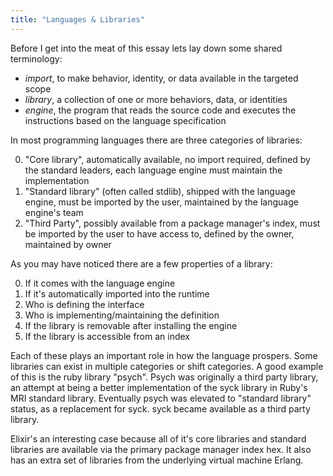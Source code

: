 ```yaml
---
title: "Languages & Libraries"
---
```


Before I get into the meat of this essay lets lay down some shared terminology:

  - *import*, to make behavior, identity, or data available in the targeted scope
  - *library*, a collection of one or more behaviors, data, or identities
  - *engine*, the program that reads the source code and executes the instructions based on the language specification

In most programming languages there are three categories of libraries:

  0. "Core library", automatically available, no import required, defined by the standard leaders, each language engine must maintain the implementation
  0. "Standard library" (often called stdlib), shipped with the language engine, must be imported by the user, maintained by the language engine's team
  0. "Third Party", possibly available from a package manager's index, must be imported by the user to have access to, defined by the owner, maintained by owner

As you may have noticed there are a few properties of a library:

  0. If it comes with the language engine
  0. If it's automatically imported into the runtime
  0. Who is defining the interface
  0. Who is implementing/maintaining the definition
  0. If the library is removable after installing the engine
  0. If the library is accessible from an index

Each of these plays an important role in how the language prospers. Some libraries can exist in multiple categories or shift categories. A good example of this is the ruby library "psych". Psych was originally a third party library, an attempt at being a better implementation of the syck library in Ruby's MRI standard library. Eventually psych was elevated to "standard library" status, as a replacement for syck. syck became available as a third party library.

Elixir's an interesting case because all of it's core libraries and standard libraries are available via the primary package manager index hex. It also has an extra set of libraries from the underlying virtual machine Erlang.
